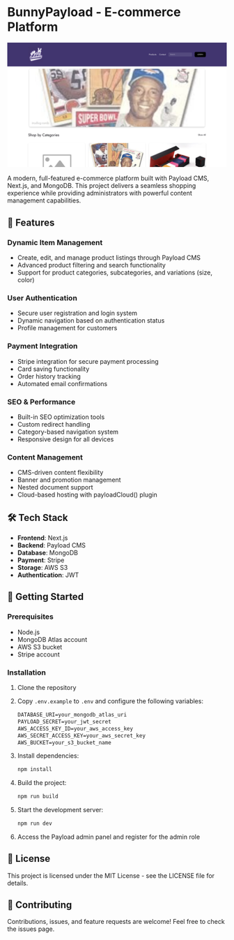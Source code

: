 # BunnyPayload - E-commerce Platform

[![Project Screenshot](assets/images/bunnypayloadScreenshot.png)](assets/images/bunnypayloadScreenshot.png)

A modern, full-featured e-commerce platform built with Payload CMS, Next.js, and MongoDB. This project delivers a seamless shopping experience while providing administrators with powerful content management capabilities.

## 🚀 Features

### Dynamic Item Management
- Create, edit, and manage product listings through Payload CMS
- Advanced product filtering and search functionality
- Support for product categories, subcategories, and variations (size, color)

### User Authentication
- Secure user registration and login system
- Dynamic navigation based on authentication status
- Profile management for customers

### Payment Integration
- Stripe integration for secure payment processing
- Card saving functionality
- Order history tracking
- Automated email confirmations

### SEO & Performance
- Built-in SEO optimization tools
- Custom redirect handling
- Category-based navigation system
- Responsive design for all devices

### Content Management
- CMS-driven content flexibility
- Banner and promotion management
- Nested document support
- Cloud-based hosting with payloadCloud() plugin

## 🛠️ Tech Stack

- **Frontend**: Next.js
- **Backend**: Payload CMS
- **Database**: MongoDB
- **Payment**: Stripe
- **Storage**: AWS S3
- **Authentication**: JWT

## 🚀 Getting Started

### Prerequisites
- Node.js
- MongoDB Atlas account
- AWS S3 bucket
- Stripe account

### Installation

1. Clone the repository
2. Copy `.env.example` to `.env` and configure the following variables:
   ```
   DATABASE_URI=your_mongodb_atlas_uri
   PAYLOAD_SECRET=your_jwt_secret
   AWS_ACCESS_KEY_ID=your_aws_access_key
   AWS_SECRET_ACCESS_KEY=your_aws_secret_key
   AWS_BUCKET=your_s3_bucket_name
   ```

3. Install dependencies:
   ```bash
   npm install
   ```

4. Build the project:
   ```bash
   npm run build
   ```

5. Start the development server:
   ```bash
   npm run dev
   ```

6. Access the Payload admin panel and register for the admin role

## 📝 License

This project is licensed under the MIT License - see the LICENSE file for details.

## 🤝 Contributing

Contributions, issues, and feature requests are welcome! Feel free to check the issues page.